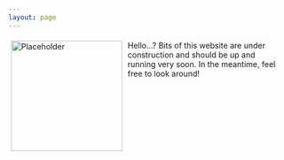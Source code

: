 ```yaml
---
layout: page
---
```

<!-- <img align="center" src="/images/404.jpg" width="200" alt="Placeholder"/>

Hello...?
Bits of this website are under construction and should be up and running very soon. In the meantime, feel free to look around! -->

<!-- <body> -->
   <div class="container" style="display: flex;">
       <div style="margin: 5px; width: 70%;">
          <img align="center" src="/images/404.jpg" width="200" alt="Placeholder"/>
       </div>
       <div style="margin: 5px; flex-grow: 1;">
          Hello...?
          Bits of this website are under construction and should be up and running very soon. In the meantime, feel free to look around!
   </div>
<!-- </body> -->
